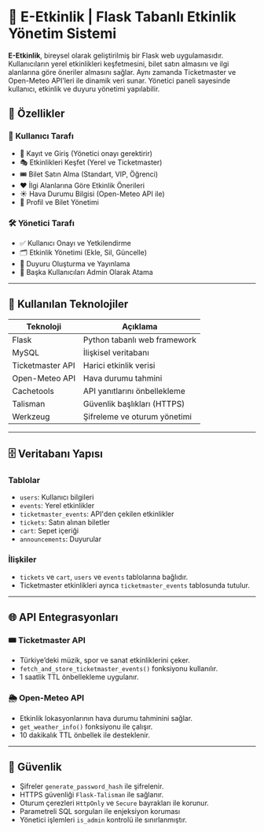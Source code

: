 # 🎫 E-Etkinlik | Flask Tabanlı Etkinlik Yönetim Sistemi

**E-Etkinlik**, bireysel olarak geliştirilmiş bir Flask web uygulamasıdır. Kullanıcıların yerel etkinlikleri keşfetmesini, bilet satın almasını ve ilgi alanlarına göre öneriler almasını sağlar. Aynı zamanda Ticketmaster ve Open-Meteo API’leri ile dinamik veri sunar. Yönetici paneli sayesinde kullanıcı, etkinlik ve duyuru yönetimi yapılabilir.

## 🚀 Özellikler

### 👤 Kullanıcı Tarafı
- 🔐 Kayıt ve Giriş (Yönetici onayı gerektirir)
- 🎭 Etkinlikleri Keşfet (Yerel ve Ticketmaster)
- 🎟️ Bilet Satın Alma (Standart, VIP, Öğrenci)
- ❤️ İlgi Alanlarına Göre Etkinlik Önerileri
- ☀️ Hava Durumu Bilgisi (Open-Meteo API ile)
- 📂 Profil ve Bilet Yönetimi

### 🛠️ Yönetici Tarafı
- ✅ Kullanıcı Onayı ve Yetkilendirme
- 🗂️ Etkinlik Yönetimi (Ekle, Sil, Güncelle)
- 📢 Duyuru Oluşturma ve Yayınlama
- 👑 Başka Kullanıcıları Admin Olarak Atama

---

## 🧩 Kullanılan Teknolojiler

| Teknoloji | Açıklama |
|----------|----------|
| Flask | Python tabanlı web framework |
| MySQL | İlişkisel veritabanı |
| Ticketmaster API | Harici etkinlik verisi |
| Open-Meteo API | Hava durumu tahmini |
| Cachetools | API yanıtlarını önbellekleme |
| Talisman | Güvenlik başlıkları (HTTPS) |
| Werkzeug | Şifreleme ve oturum yönetimi |

---

## 🗄️ Veritabanı Yapısı

### Tablolar
- `users`: Kullanıcı bilgileri
- `events`: Yerel etkinlikler
- `ticketmaster_events`: API'den çekilen etkinlikler
- `tickets`: Satın alınan biletler
- `cart`: Sepet içeriği
- `announcements`: Duyurular

### İlişkiler
- `tickets` ve `cart`, `users` ve `events` tablolarına bağlıdır.
- Ticketmaster etkinlikleri ayrıca `ticketmaster_events` tablosunda tutulur.

---

## 🌐 API Entegrasyonları

### 🎟 Ticketmaster API
- Türkiye’deki müzik, spor ve sanat etkinliklerini çeker.
- `fetch_and_store_ticketmaster_events()` fonksiyonu kullanılır.
- 1 saatlik TTL önbellekleme uygulanır.

### 🌦 Open-Meteo API
- Etkinlik lokasyonlarının hava durumu tahminini sağlar.
- `get_weather_info()` fonksiyonu ile çalışır.
- 10 dakikalık TTL önbellek ile desteklenir.

---

## 🔐 Güvenlik

- Şifreler `generate_password_hash` ile şifrelenir.
- HTTPS güvenliği `Flask-Talisman` ile sağlanır.
- Oturum çerezleri `HttpOnly` ve `Secure` bayrakları ile korunur.
- Parametreli SQL sorguları ile enjeksiyon koruması
- Yönetici işlemleri `is_admin` kontrolü ile sınırlanmıştır.
